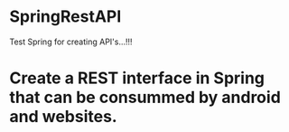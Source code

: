 # SpringRestAPI
Test Spring for creating API's...!!!

# Create a REST interface in Spring that can be consummed by android and websites.
